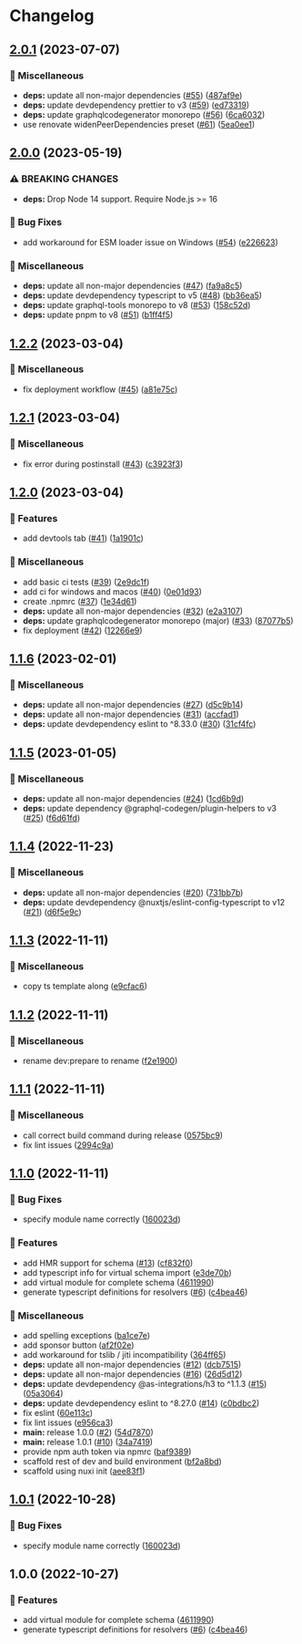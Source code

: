 # Changelog

## [2.0.1](https://github.com/tobiasdiez/nuxt-graphql-server/compare/v2.0.0...v2.0.1) (2023-07-07)

### 🧹 Miscellaneous

- **deps:** update all non-major dependencies ([#55](https://github.com/tobiasdiez/nuxt-graphql-server/issues/55)) ([487af9e](https://github.com/tobiasdiez/nuxt-graphql-server/commit/487af9e3ca4d44c85106792c00f969990163511b))
- **deps:** update devdependency prettier to v3 ([#59](https://github.com/tobiasdiez/nuxt-graphql-server/issues/59)) ([ed73319](https://github.com/tobiasdiez/nuxt-graphql-server/commit/ed733190d1142e0b70c289eebf82a0b199212a8f))
- **deps:** update graphqlcodegenerator monorepo ([#56](https://github.com/tobiasdiez/nuxt-graphql-server/issues/56)) ([6ca6032](https://github.com/tobiasdiez/nuxt-graphql-server/commit/6ca6032652e34962c2ae57bb7b2a818f6aa467b6))
- use renovate widenPeerDependencies preset ([#61](https://github.com/tobiasdiez/nuxt-graphql-server/issues/61)) ([5ea0ee1](https://github.com/tobiasdiez/nuxt-graphql-server/commit/5ea0ee11a7ed00715814783d6b65edbe01507d64))

## [2.0.0](https://github.com/tobiasdiez/nuxt-graphql-server/compare/v1.2.2...v2.0.0) (2023-05-19)

### ⚠ BREAKING CHANGES

- **deps:** Drop Node 14 support. Require Node.js >= 16

### 🐛 Bug Fixes

- add workaround for ESM loader issue on Windows ([#54](https://github.com/tobiasdiez/nuxt-graphql-server/issues/54)) ([e226623](https://github.com/tobiasdiez/nuxt-graphql-server/commit/e226623b6118b65fdf2cf5e4b32f82bf120ce0eb))

### 🧹 Miscellaneous

- **deps:** update all non-major dependencies ([#47](https://github.com/tobiasdiez/nuxt-graphql-server/issues/47)) ([fa9a8c5](https://github.com/tobiasdiez/nuxt-graphql-server/commit/fa9a8c5934bda18d4b5300a943254ede024eb90a))
- **deps:** update devdependency typescript to v5 ([#48](https://github.com/tobiasdiez/nuxt-graphql-server/issues/48)) ([bb36ea5](https://github.com/tobiasdiez/nuxt-graphql-server/commit/bb36ea5f32b266a86f69276a716981ef5ac25203))
- **deps:** update graphql-tools monorepo to v8 ([#53](https://github.com/tobiasdiez/nuxt-graphql-server/issues/53)) ([158c52d](https://github.com/tobiasdiez/nuxt-graphql-server/commit/158c52da6ef1c344abd886b7358aea73fb0dfc2e))
- **deps:** update pnpm to v8 ([#51](https://github.com/tobiasdiez/nuxt-graphql-server/issues/51)) ([b1ff4f5](https://github.com/tobiasdiez/nuxt-graphql-server/commit/b1ff4f5e43e313d85d9a91d84ab0df52c76b65a4))

## [1.2.2](https://github.com/tobiasdiez/nuxt-graphql-server/compare/v1.2.1...v1.2.2) (2023-03-04)

### 🧹 Miscellaneous

- fix deployment workflow ([#45](https://github.com/tobiasdiez/nuxt-graphql-server/issues/45)) ([a81e75c](https://github.com/tobiasdiez/nuxt-graphql-server/commit/a81e75c56591d46489c36727d8102b9bbcb8822b))

## [1.2.1](https://github.com/tobiasdiez/nuxt-graphql-server/compare/v1.2.0...v1.2.1) (2023-03-04)

### 🧹 Miscellaneous

- fix error during postinstall ([#43](https://github.com/tobiasdiez/nuxt-graphql-server/issues/43)) ([c3923f3](https://github.com/tobiasdiez/nuxt-graphql-server/commit/c3923f3290b6ec73db340418f551d34b84e8088e))

## [1.2.0](https://github.com/tobiasdiez/nuxt-graphql-server/compare/v1.1.6...v1.2.0) (2023-03-04)

### 🔖 Features

- add devtools tab ([#41](https://github.com/tobiasdiez/nuxt-graphql-server/issues/41)) ([1a1901c](https://github.com/tobiasdiez/nuxt-graphql-server/commit/1a1901cb414b7caa4447e036e4433080a04edd5c))

### 🧹 Miscellaneous

- add basic ci tests ([#39](https://github.com/tobiasdiez/nuxt-graphql-server/issues/39)) ([2e9dc1f](https://github.com/tobiasdiez/nuxt-graphql-server/commit/2e9dc1f6467411d8c0ba6954d7790bce9b53ae5c))
- add ci for windows and macos ([#40](https://github.com/tobiasdiez/nuxt-graphql-server/issues/40)) ([0e01d93](https://github.com/tobiasdiez/nuxt-graphql-server/commit/0e01d93c5ef9cc9a82c79b7184df6ff9bfbe4874))
- create .npmrc ([#37](https://github.com/tobiasdiez/nuxt-graphql-server/issues/37)) ([1e34d61](https://github.com/tobiasdiez/nuxt-graphql-server/commit/1e34d618af1f031edb3d10dd14579191590df64f))
- **deps:** update all non-major dependencies ([#32](https://github.com/tobiasdiez/nuxt-graphql-server/issues/32)) ([e2a3107](https://github.com/tobiasdiez/nuxt-graphql-server/commit/e2a31071f3b7fd5916e8521a79c60aacd9b00f30))
- **deps:** update graphqlcodegenerator monorepo (major) ([#33](https://github.com/tobiasdiez/nuxt-graphql-server/issues/33)) ([87077b5](https://github.com/tobiasdiez/nuxt-graphql-server/commit/87077b53d2b667585da53469f28fd71f9af13ac3))
- fix deployment ([#42](https://github.com/tobiasdiez/nuxt-graphql-server/issues/42)) ([12266e9](https://github.com/tobiasdiez/nuxt-graphql-server/commit/12266e90a2e064cdb00abc794ea0edb67158aefe))

## [1.1.6](https://github.com/tobiasdiez/nuxt-graphql-server/compare/v1.1.5...v1.1.6) (2023-02-01)

### 🧹 Miscellaneous

- **deps:** update all non-major dependencies ([#27](https://github.com/tobiasdiez/nuxt-graphql-server/issues/27)) ([d5c9b14](https://github.com/tobiasdiez/nuxt-graphql-server/commit/d5c9b14e87cf79515c87232858b2a9e993d966a5))
- **deps:** update all non-major dependencies ([#31](https://github.com/tobiasdiez/nuxt-graphql-server/issues/31)) ([accfad1](https://github.com/tobiasdiez/nuxt-graphql-server/commit/accfad15328d953661096e67f4683b47cbea9201))
- **deps:** update devdependency eslint to ^8.33.0 ([#30](https://github.com/tobiasdiez/nuxt-graphql-server/issues/30)) ([31cf4fc](https://github.com/tobiasdiez/nuxt-graphql-server/commit/31cf4fc074552cc229c936a5b17622f034225078))

## [1.1.5](https://github.com/tobiasdiez/nuxt-graphql-server/compare/v1.1.4...v1.1.5) (2023-01-05)

### 🧹 Miscellaneous

- **deps:** update all non-major dependencies ([#24](https://github.com/tobiasdiez/nuxt-graphql-server/issues/24)) ([1cd6b9d](https://github.com/tobiasdiez/nuxt-graphql-server/commit/1cd6b9d131cab47f30f5334615fd875f52b71017))
- **deps:** update dependency @graphql-codegen/plugin-helpers to v3 ([#25](https://github.com/tobiasdiez/nuxt-graphql-server/issues/25)) ([f6d61fd](https://github.com/tobiasdiez/nuxt-graphql-server/commit/f6d61fdb29841ac9ac0850d7c4551307f3f58b17))

## [1.1.4](https://github.com/tobiasdiez/nuxt-graphql-server/compare/v1.1.3...v1.1.4) (2022-11-23)

### 🧹 Miscellaneous

- **deps:** update all non-major dependencies ([#20](https://github.com/tobiasdiez/nuxt-graphql-server/issues/20)) ([731bb7b](https://github.com/tobiasdiez/nuxt-graphql-server/commit/731bb7b710ec4c3f143eb23f7130c16a08edeb09))
- **deps:** update devdependency @nuxtjs/eslint-config-typescript to v12 ([#21](https://github.com/tobiasdiez/nuxt-graphql-server/issues/21)) ([d6f5e9c](https://github.com/tobiasdiez/nuxt-graphql-server/commit/d6f5e9c17d1b799c9d2dac9ceb8db07691971c43))

## [1.1.3](https://github.com/tobiasdiez/nuxt-graphql-server/compare/v1.1.2...v1.1.3) (2022-11-11)

### 🧹 Miscellaneous

- copy ts template along ([e9cfac6](https://github.com/tobiasdiez/nuxt-graphql-server/commit/e9cfac6ba60be3cdd1840ac5b0c2a710a71e8d0a))

## [1.1.2](https://github.com/tobiasdiez/nuxt-graphql-server/compare/v1.1.1...v1.1.2) (2022-11-11)

### 🧹 Miscellaneous

- rename dev:prepare to rename ([f2e1900](https://github.com/tobiasdiez/nuxt-graphql-server/commit/f2e190011dcc68aecf4c242c56a00a21bb664fb0))

## [1.1.1](https://github.com/tobiasdiez/nuxt-graphql-server/compare/v1.1.0...v1.1.1) (2022-11-11)

### 🧹 Miscellaneous

- call correct build command during release ([0575bc9](https://github.com/tobiasdiez/nuxt-graphql-server/commit/0575bc9ab85ed2469451b408e6133f05e7ac0263))
- fix lint issues ([2994c9a](https://github.com/tobiasdiez/nuxt-graphql-server/commit/2994c9a1ade3a15509e28486a175c3e4c5c32c43))

## [1.1.0](https://github.com/tobiasdiez/nuxt-graphql-server/compare/v1.0.1...v1.1.0) (2022-11-11)

### 🐛 Bug Fixes

- specify module name correctly ([160023d](https://github.com/tobiasdiez/nuxt-graphql-server/commit/160023d2ec6e4a6d7e818274c799539c1b1718e6))

### 🔖 Features

- add HMR support for schema ([#13](https://github.com/tobiasdiez/nuxt-graphql-server/issues/13)) ([cf832f0](https://github.com/tobiasdiez/nuxt-graphql-server/commit/cf832f0568a6c8bfb5e76451252e446fdc701364))
- add typescript info for virtual schema import ([e3de70b](https://github.com/tobiasdiez/nuxt-graphql-server/commit/e3de70b7f92d9eac98ef7cd9cbe974475c0a3a6e))
- add virtual module for complete schema ([4611990](https://github.com/tobiasdiez/nuxt-graphql-server/commit/46119903f756bed39e58122e8715bd245e2c779b))
- generate typescript definitions for resolvers ([#6](https://github.com/tobiasdiez/nuxt-graphql-server/issues/6)) ([c4bea46](https://github.com/tobiasdiez/nuxt-graphql-server/commit/c4bea460359f65a80cfc061345d7b80bb0def6b1))

### 🧹 Miscellaneous

- add spelling exceptions ([ba1ce7e](https://github.com/tobiasdiez/nuxt-graphql-server/commit/ba1ce7e0a62f807e1479b3368188b442dc7172eb))
- add sponsor button ([af2f02e](https://github.com/tobiasdiez/nuxt-graphql-server/commit/af2f02e3762b25dc9dff8d2a7d1820ae72f8237f))
- add workaround for tslib / jiti incompatibility ([364ff65](https://github.com/tobiasdiez/nuxt-graphql-server/commit/364ff65c69808ea5c6380b5c75932df4a192672b))
- **deps:** update all non-major dependencies ([#12](https://github.com/tobiasdiez/nuxt-graphql-server/issues/12)) ([dcb7515](https://github.com/tobiasdiez/nuxt-graphql-server/commit/dcb7515897f256ba11fbda93598ebe3803e611dc))
- **deps:** update all non-major dependencies ([#16](https://github.com/tobiasdiez/nuxt-graphql-server/issues/16)) ([26d5d12](https://github.com/tobiasdiez/nuxt-graphql-server/commit/26d5d122d0c4a198d00faad41627678eb3dae467))
- **deps:** update devdependency @as-integrations/h3 to ^1.1.3 ([#15](https://github.com/tobiasdiez/nuxt-graphql-server/issues/15)) ([05a3064](https://github.com/tobiasdiez/nuxt-graphql-server/commit/05a30648146c074f2d59429a333ec7383b441414))
- **deps:** update devdependency eslint to ^8.27.0 ([#14](https://github.com/tobiasdiez/nuxt-graphql-server/issues/14)) ([c0bdbc2](https://github.com/tobiasdiez/nuxt-graphql-server/commit/c0bdbc2652f0838c02429f77fa94d4c1cb64f7d7))
- fix eslint ([60e113c](https://github.com/tobiasdiez/nuxt-graphql-server/commit/60e113ca2b4adf6d895d45f90939937835bf91c8))
- fix lint issues ([e956ca3](https://github.com/tobiasdiez/nuxt-graphql-server/commit/e956ca3a8c5e2b52dee56b6a9d0df9f285fbb16d))
- **main:** release 1.0.0 ([#2](https://github.com/tobiasdiez/nuxt-graphql-server/issues/2)) ([54d7870](https://github.com/tobiasdiez/nuxt-graphql-server/commit/54d7870b382f20df2bc14a98e46f533fc38c4489))
- **main:** release 1.0.1 ([#10](https://github.com/tobiasdiez/nuxt-graphql-server/issues/10)) ([34a7419](https://github.com/tobiasdiez/nuxt-graphql-server/commit/34a74196679034f2c7eb10aa3ca850a9e0b63d1e))
- provide npm auth token via npmrc ([baf9389](https://github.com/tobiasdiez/nuxt-graphql-server/commit/baf93893df758e9d35a830593db0e169859c511a))
- scaffold rest of dev and build environment ([bf2a8bd](https://github.com/tobiasdiez/nuxt-graphql-server/commit/bf2a8bdc4eaceebf858f81a54f0e45774cd78913))
- scaffold using nuxi init ([aee83f1](https://github.com/tobiasdiez/nuxt-graphql-server/commit/aee83f12fecf21951e9aff87190ee4771e9e7d29))

## [1.0.1](https://github.com/tobiasdiez/nuxt-graphql-server/compare/v1.0.0...v1.0.1) (2022-10-28)

### 🐛 Bug Fixes

- specify module name correctly ([160023d](https://github.com/tobiasdiez/nuxt-graphql-server/commit/160023d2ec6e4a6d7e818274c799539c1b1718e6))

## 1.0.0 (2022-10-27)

### 🔖 Features

- add virtual module for complete schema ([4611990](https://github.com/tobiasdiez/nuxt-graphql-server/commit/46119903f756bed39e58122e8715bd245e2c779b))
- generate typescript definitions for resolvers ([#6](https://github.com/tobiasdiez/nuxt-graphql-server/issues/6)) ([c4bea46](https://github.com/tobiasdiez/nuxt-graphql-server/commit/c4bea460359f65a80cfc061345d7b80bb0def6b1))
